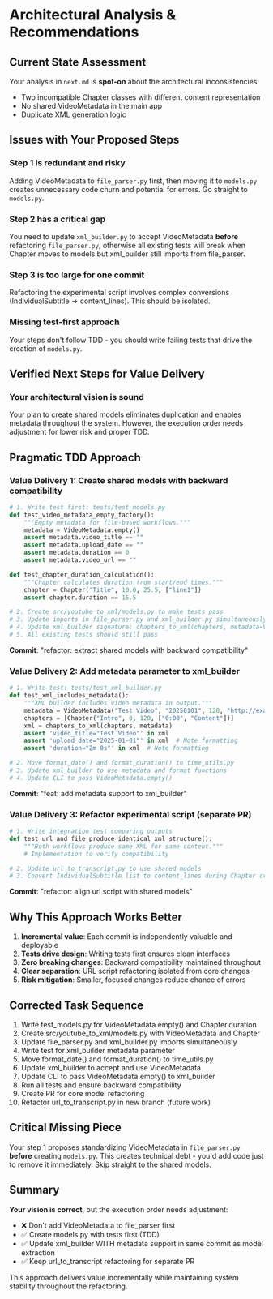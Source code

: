 # Architectural Analysis & Recommendations

## Current State Assessment

Your analysis in `next.md` is **spot-on** about the architectural inconsistencies:
- Two incompatible Chapter classes with different content representation
- No shared VideoMetadata in the main app
- Duplicate XML generation logic

## Issues with Your Proposed Steps

### Step 1 is redundant and risky
Adding VideoMetadata to `file_parser.py` first, then moving it to `models.py` creates unnecessary code churn and potential for errors. Go straight to `models.py`.

### Step 2 has a critical gap
You need to update `xml_builder.py` to accept VideoMetadata **before** refactoring `file_parser.py`, otherwise all existing tests will break when Chapter moves to models but xml_builder still imports from file_parser.

### Step 3 is too large for one commit
Refactoring the experimental script involves complex conversions (IndividualSubtitle → content_lines). This should be isolated.

### Missing test-first approach
Your steps don't follow TDD - you should write failing tests that drive the creation of `models.py`.

## Verified Next Steps for Value Delivery

### Your architectural vision is sound
Your plan to create shared models eliminates duplication and enables metadata throughout the system. However, the execution order needs adjustment for lower risk and proper TDD.

## Pragmatic TDD Approach

### Value Delivery 1: Create shared models with backward compatibility

```python
# 1. Write test first: tests/test_models.py
def test_video_metadata_empty_factory():
    """Empty metadata for file-based workflows."""
    metadata = VideoMetadata.empty()
    assert metadata.video_title == ""
    assert metadata.upload_date == ""
    assert metadata.duration == 0
    assert metadata.video_url == ""

def test_chapter_duration_calculation():
    """Chapter calculates duration from start/end times."""
    chapter = Chapter("Title", 10.0, 25.5, ["line1"])
    assert chapter.duration == 15.5

# 2. Create src/youtube_to_xml/models.py to make tests pass
# 3. Update imports in file_parser.py and xml_builder.py simultaneously
# 4. Update xml_builder signature: chapters_to_xml(chapters, metadata=VideoMetadata.empty())
# 5. All existing tests should still pass
```
**Commit**: "refactor: extract shared models with backward compatibility"

### Value Delivery 2: Add metadata parameter to xml_builder

```python
# 1. Write test: tests/test_xml_builder.py
def test_xml_includes_metadata():
    """XML builder includes video metadata in output."""
    metadata = VideoMetadata("Test Video", "20250101", 120, "http://example.com")
    chapters = [Chapter("Intro", 0, 120, ["0:00", "Content"])]
    xml = chapters_to_xml(chapters, metadata)
    assert 'video_title="Test Video"' in xml
    assert 'upload_date="2025-01-01"' in xml  # Note formatting
    assert 'duration="2m 0s"' in xml  # Note formatting

# 2. Move format_date() and format_duration() to time_utils.py
# 3. Update xml_builder to use metadata and format functions
# 4. Update CLI to pass VideoMetadata.empty()
```
**Commit**: "feat: add metadata support to xml_builder"

### Value Delivery 3: Refactor experimental script (separate PR)

```python
# 1. Write integration test comparing outputs
def test_url_and_file_produce_identical_xml_structure():
    """Both workflows produce same XML for same content."""
    # Implementation to verify compatibility

# 2. Update url_to_transcript.py to use shared models
# 3. Convert IndividualSubtitle list to content_lines during Chapter creation
```
**Commit**: "refactor: align url script with shared models"

## Why This Approach Works Better

1. **Incremental value**: Each commit is independently valuable and deployable
2. **Tests drive design**: Writing tests first ensures clean interfaces
3. **Zero breaking changes**: Backward compatibility maintained throughout
4. **Clear separation**: URL script refactoring isolated from core changes
5. **Risk mitigation**: Smaller, focused changes reduce chance of errors

## Corrected Task Sequence

1. Write test_models.py for VideoMetadata.empty() and Chapter.duration
2. Create src/youtube_to_xml/models.py with VideoMetadata and Chapter
3. Update file_parser.py and xml_builder.py imports simultaneously
4. Write test for xml_builder metadata parameter
5. Move format_date() and format_duration() to time_utils.py
6. Update xml_builder to accept and use VideoMetadata
7. Update CLI to pass VideoMetadata.empty() to xml_builder
8. Run all tests and ensure backward compatibility
9. Create PR for core model refactoring
10. Refactor url_to_transcript.py in new branch (future work)

## Critical Missing Piece

Your step 1 proposes standardizing VideoMetadata in `file_parser.py` **before** creating `models.py`. This creates technical debt - you'd add code just to remove it immediately. Skip straight to the shared models.

## Summary

**Your vision is correct**, but the execution order needs adjustment:
- ❌ Don't add VideoMetadata to file_parser first
- ✅ Create models.py with tests first (TDD)  
- ✅ Update xml_builder WITH metadata support in same commit as model extraction
- ✅ Keep url_to_transcript refactoring for separate PR

This approach delivers value incrementally while maintaining system stability throughout the refactoring.